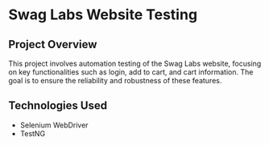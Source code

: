 # Swag Labs Website Testing

## Project Overview

This project involves automation testing of the Swag Labs website, focusing on key functionalities such as login, add to cart, and cart information. The goal is to ensure the reliability and robustness of these features.
## Technologies Used

- Selenium WebDriver
- TestNG
